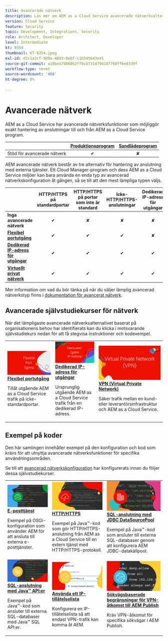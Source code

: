 ```yaml
---
title: Avancerade nätverk
description: Läs mer om AEM as a Cloud Service avancerade nätverksalternativ.
version: Cloud Service
feature: Security
topic: Development, Integrations, Security
role: Architect, Developer
level: Intermediate
kt: 9354
thumbnail: KT-9354.jpeg
exl-id: d1c1a3cf-989a-4693-9e0f-c1b545643e41
source-git-commit: a18bea7986062ff9cb731d794187760ff6e0339f
workflow-type: tm+mt
source-wordcount: '468'
ht-degree: 0%

---
```


# Avancerade nätverk

AEM as a Cloud Service har avancerade nätverksfunktioner som möjliggör exakt hantering av anslutningar till och från AEM as a Cloud Service program.

|  | [Produktionsprogram](https://experienceleague.adobe.com/docs/experience-manager-cloud-service/content/implementing/using-cloud-manager/programs/introduction-production-programs.html) | [Sandlådeprogram](https://experienceleague.adobe.com/docs/experience-manager-cloud-service/content/implementing/using-cloud-manager/programs/introduction-sandbox-programs.html) |
|---------------------------------------------------|:-----------------------:|:---------------------:|
| Stöd för avancerade nätverk | ✔ | ✘ |


AEM avancerade nätverk består av tre alternativ för hantering av anslutning med externa tjänster. Ett Cloud Manager-program och dess AEM as a Cloud Service miljöer kan bara använda en enda typ av avancerad nätverkskonfiguration åt gången, så se till att den mest lämpliga typen väljs.

|  | HTTP/HTTPS på standardportar | HTTP/HTTPS på portar som inte är standard | Icke-HTTP/HTTPS-anslutningar | Dedikerad IP-adress för utgångar | Listan&quot;Icke-proxyvärdar&quot; | Anslut till VPN-skyddade tjänster | Begränsa AEM-publiceringstrafik efter IP |
|-----------------------------------|:----------------------------:|:--------------------------------:|:--------------------------:|:-------------------:|:-------------------------------------:|:-------------------------------------:|:----:|
| __Inga avancerade nätverk__ | ✔ | ✘ | ✘ | ✘ | ✘ | ✘ | ✘ |
| [__Flexibel portutgång__](./flexible-port-egress.md) | ✔ | ✔ | ✔ | ✘ | ✘ | ✘ | ✘ |
| [__Dedikerad IP-adress för utgångar__](./dedicated-egress-ip-address.md) | ✔ | ✔ | ✔ | ✔ | ✔ | ✘ | ✘ |
| [__Virtuellt privat nätverk__](./vpn.md) | ✔ | ✔ | ✔ | ✔ | ✔ | ✔ | ✔ |


Mer information om vad du bör tänka på när du väljer lämplig avancerad nätverkstyp finns i [dokumentation för avancerat nätverk](https://experienceleague.adobe.com/docs/experience-manager-cloud-service/security/configuring-advanced-networking.html).

## Avancerade självstudiekurser för nätverk

När det lämpligaste avancerade nätverksalternativet baserat på organisationens behov har identifierats kan du klicka i motsvarande självstudiekurs nedan för att få stegvisa instruktioner och kodexempel.

<table>
  <tr>
   <td>
      <a  href="./flexible-port-egress.md"><img alt="Flexibel portutgång" src="./assets/flexible-port-egress.png"/></a>
      <div><strong><a href="./flexible-port-egress.md">Flexibel portutgång</a></strong></div>
      <p>
          Tillåt utgående AEM as a Cloud Service trafik på icke-standardportar.
      </p>
    </td>   
   <td>
      <a  href="./dedicated-egress-ip-address.md"><img alt="FleDedicated egress IP-adress" src="./assets/dedicated-egress-ip-address.png"/></a>
      <div><strong><a href="./dedicated-egress-ip-address.md">Dedikerad IP-adress för utgångar</a></strong></div>
      <p>
        Ursprunglig utgående AEM as a Cloud Service trafik från en dedikerad IP-adress.
      </p>
    </td>   
   <td>
      <a  href="./vpn.md"><img alt="VPN (Virtual Private Network)" src="./assets/vpn.png"/></a>
      <div><strong><a href="./vpn.md">VPN (Virtual Private Network)</a></strong></div>
      <p>
        Säker trafik mellan en kund- eller leverantörsinfrastruktur och AEM as a Cloud Service.
      </p>
    </td>   
  </tr>
</table>

## Exempel på koder

Den här samlingen innehåller exempel på den konfiguration och kod som krävs för att utnyttja avancerade nätverksfunktioner för specifika användningsområden.

Se till att [avancerad nätverkskonfiguration](#advanced-networking) har konfigurerats innan du följer dessa självstudiekurser.

<table><tr>
   <td>
      <a  href="./examples/email-service.md"><img alt="VPN (Virtual Private Network)" src="./assets/code-examples__email.png"/></a>
      <div><strong><a href="./examples/email-service.md">E-posttjänst</a></strong></div>
      <p>
        Exempel på OSGi-konfiguration som använder AEM för att ansluta till externa e-posttjänster.
      </p>
    </td>  
    <td>
        <a  href="./examples/http-dedicated-egress-ip-vpn.md"><img alt="HTTP/HTTPS" src="./assets/code-examples__http.png"/></a>
        <div><strong><a href="./examples/http-dedicated-egress-ip-vpn.md">HTTP/HTTPS</a></strong></div>
        <p>
            Exempel på Java™-kod som gör HTTP/HTTPS-anslutning från AEM as a Cloud Service till en extern tjänst med HTTP/HTTPS-protokoll.
        </p>
    </td>
    <td>
      <a  href="./examples/sql-datasourcepool.md"><img alt="SQL-anslutning med JDBC DataSourcePool" src="./assets//code-examples__sql-osgi.png"/></a>
      <div><strong><a href="./examples/sql-datasourcepool.md">SQL-anslutning med JDBC DataSourcePool</a></strong></div>
      <p>
            Exempel på Java™-kod som ansluter till externa SQL-databaser genom att konfigurera AEM JDBC-datakällpool.
      </p>
    </td>   
    </tr><tr>
    <td>
      <a  href="./examples/sql-java-apis.md"><img alt="SQL-anslutning med Java API:er" src="./assets/code-examples__sql-java-api.png"/></a>
      <div><strong><a href="./examples/sql-java-apis.md">SQL-anslutning med Java™ API:er</a></strong></div>
      <p>
            Exempel på Java™-kod som ansluter till externa SQL-databaser med Java™ SQL API:er.
      </p>
    </td>   
    <td>
      <a  href="https://experienceleague.adobe.com/docs/experience-manager-cloud-service/implementing/using-cloud-manager/ip-allow-lists/apply-allow-list.html"><img alt="Använda ett IP-tillåtelselista" src="./assets/code_examples__vpn-allow-list.png"/></a>
      <div><strong><a href="https://experienceleague.adobe.com/docs/experience-manager-cloud-service/implementing/using-cloud-manager/ip-allow-lists/apply-allow-list.html">Använda ett IP-tillåtelselista</a></strong></div>
      <p>
            Konfigurera en IP-tillåtelselista så att endast VPN-trafik kan komma åt AEM.
      </p>
    </td>
   <td>
      <a  href="https://experienceleague.adobe.com/docs/experience-manager-cloud-service/security/configuring-advanced-networking.html#restrict-vpn-to-ingress-connections"><img alt="Sökvägsbaserade begränsningar för VPN-åtkomst till AEM Publish" src="./assets/code_examples__vpn-path-allow-list.png"/></a>
      <div><strong><a href="https://experienceleague.adobe.com/docs/experience-manager-cloud-service/security/configuring-advanced-networking.html#restrict-vpn-to-ingress-connections">Sökvägsbaserade begränsningar för VPN-åtkomst till AEM Publish</a></strong></div>
      <p>
            Kräv VPN-åtkomst för specifika sökvägar i AEM Publish.
      </p>
    </td>
</tr>
</table>
